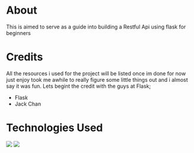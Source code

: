 # About
This is aimed to serve as a guide into building a Restful Api using flask for beginners
# Credits
All the resources i used for the project will be listed once im done
for now just enjoy took me awhile to really figure some little things out and 
i almost say it was fun. Lets begint the credit with the guys at Flask;
* Flask
* Jack Chan

# Technologies Used

![](https://repository-images.githubusercontent.com/203664833/cb492980-d0ad-11e9-8409-24df853c7078)
![](https://miro.medium.com/max/800/1*DGnzHHkfYWG53uZE25ZCPw.png)
